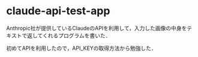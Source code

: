 # claude-api-test-app
Anthropic社が提供しているClaudeのAPIを利用して，入力した画像の中身をテキストで返してくれるプログラムを書いた．

初めてAPIを利用したので，API_KEYの取得方法から勉強した．
